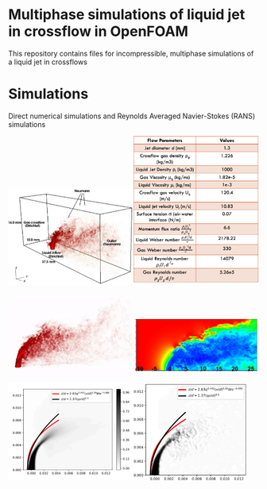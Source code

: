 # Multiphase simulations of liquid jet in crossflow in OpenFOAM

This repository contains files for incompressible, multiphase simulations of 
a liquid jet in crossflows

# Simulations
Direct numerical simulations and Reynolds Averaged Navier-Stokes (RANS) simulations  

<img src="Images/JICF_Setup.png?raw=true&v=50" alt="your_alternative_text" width="50%" height="50%" loop="true" autoplay="true"><img src="Images/JICF_Table.png?raw=true&v=50" alt="your_alternative_text" width="50%" height="50%">   

<img src="Images/JICF_DNS.gif?raw=true&v=50" alt="your_alternative_text" width="50%" height="50%" loop="true" autoplay="true"><img src="Images/JICF_Contours.png?raw=true&v=50" alt="your_alternative_text" width="50%" height="50%" loop="true" autoplay="true">    

<img src="Images/JICF_DNS_Comparison.png?raw=true&v=50" alt="your_alternative_text" width="50%" height="50%" loop="true" autoplay="true"><img src="Images/JICF_RANS_Comparison.png?raw=true&v=50" alt="your_alternative_text" width="45%" height="45%" loop="true" autoplay="true">    
